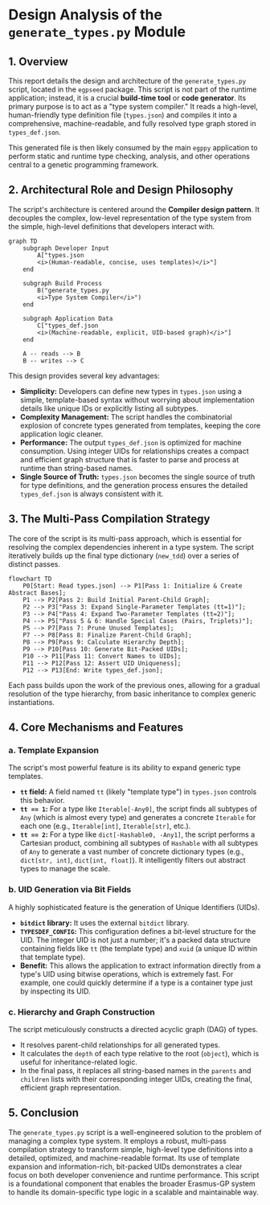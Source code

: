 # Design Analysis of the `generate_types.py` Module

## 1. Overview

This report details the design and architecture of the `generate_types.py` script, located in the `egpseed` package. This script is not part of the runtime application; instead, it is a crucial **build-time tool** or **code generator**. Its primary purpose is to act as a "type system compiler." It reads a high-level, human-friendly type definition file (`types.json`) and compiles it into a comprehensive, machine-readable, and fully resolved type graph stored in `types_def.json`.

This generated file is then likely consumed by the main `egppy` application to perform static and runtime type checking, analysis, and other operations central to a genetic programming framework.

## 2. Architectural Role and Design Philosophy

The script's architecture is centered around the **Compiler design pattern**. It decouples the complex, low-level representation of the type system from the simple, high-level definitions that developers interact with.

```mermaid
graph TD
    subgraph Developer Input
        A["types.json
        <i>(Human-readable, concise, uses templates)</i>"]
    end

    subgraph Build Process
        B("generate_types.py
        <i>Type System Compiler</i>")
    end

    subgraph Application Data
        C["types_def.json
        <i>(Machine-readable, explicit, UID-based graph)</i>"]
    end

    A -- reads --> B
    B -- writes --> C
```

This design provides several key advantages:

* **Simplicity:** Developers can define new types in `types.json` using a simple, template-based syntax without worrying about implementation details like unique IDs or explicitly listing all subtypes.
* **Complexity Management:** The script handles the combinatorial explosion of concrete types generated from templates, keeping the core application logic cleaner.
* **Performance:** The output `types_def.json` is optimized for machine consumption. Using integer UIDs for relationships creates a compact and efficient graph structure that is faster to parse and process at runtime than string-based names.
* **Single Source of Truth:** `types.json` becomes the single source of truth for type definitions, and the generation process ensures the detailed `types_def.json` is always consistent with it.

## 3. The Multi-Pass Compilation Strategy

The core of the script is its multi-pass approach, which is essential for resolving the complex dependencies inherent in a type system. The script iteratively builds up the final type dictionary (`new_tdd`) over a series of distinct passes.

```mermaid
flowchart TD
    P0[Start: Read types.json] --> P1[Pass 1: Initialize & Create Abstract Bases];
    P1 --> P2[Pass 2: Build Initial Parent-Child Graph];
    P2 --> P3["Pass 3: Expand Single-Parameter Templates (tt=1)"];
    P3 --> P4["Pass 4: Expand Two-Parameter Templates (tt=2)"];
    P4 --> P5["Pass 5 & 6: Handle Special Cases (Pairs, Triplets)"];
    P5 --> P7[Pass 7: Prune Unused Templates];
    P7 --> P8[Pass 8: Finalize Parent-Child Graph];
    P8 --> P9[Pass 9: Calculate Hierarchy Depth];
    P9 --> P10[Pass 10: Generate Bit-Packed UIDs];
    P10 --> P11[Pass 11: Convert Names to UIDs];
    P11 --> P12[Pass 12: Assert UID Uniqueness];
    P12 --> P13[End: Write types_def.json];
```

Each pass builds upon the work of the previous ones, allowing for a gradual resolution of the type hierarchy, from basic inheritance to complex generic instantiations.

## 4. Core Mechanisms and Features

### a. Template Expansion

The script's most powerful feature is its ability to expand generic type templates.

* **`tt` field:** A field named `tt` (likely "template type") in `types.json` controls this behavior.
* **`tt == 1`:** For a type like `Iterable[-Any0]`, the script finds all subtypes of `Any` (which is almost every type) and generates a concrete `Iterable` for each one (e.g., `Iterable[int]`, `Iterable[str]`, etc.).
* **`tt == 2`:** For a type like `dict[-Hashable0, -Any1]`, the script performs a Cartesian product, combining all subtypes of `Hashable` with all subtypes of `Any` to generate a vast number of concrete dictionary types (e.g., `dict[str, int]`, `dict[int, float]`). It intelligently filters out abstract types to manage the scale.

### b. UID Generation via Bit Fields

A highly sophisticated feature is the generation of Unique Identifiers (UIDs).

* **`bitdict` library:** It uses the external `bitdict` library.
* **`TYPESDEF_CONFIG`:** This configuration defines a bit-level structure for the UID. The integer UID is not just a number; it's a packed data structure containing fields like `tt` (the template type) and `xuid` (a unique ID within that template type).
* **Benefit:** This allows the application to extract information directly from a type's UID using bitwise operations, which is extremely fast. For example, one could quickly determine if a type is a container type just by inspecting its UID.

### c. Hierarchy and Graph Construction

The script meticulously constructs a directed acyclic graph (DAG) of types.

* It resolves parent-child relationships for all generated types.
* It calculates the `depth` of each type relative to the root (`object`), which is useful for inheritance-related logic.
* In the final pass, it replaces all string-based names in the `parents` and `children` lists with their corresponding integer UIDs, creating the final, efficient graph representation.

## 5. Conclusion

The `generate_types.py` script is a well-engineered solution to the problem of managing a complex type system. It employs a robust, multi-pass compilation strategy to transform simple, high-level type definitions into a detailed, optimized, and machine-readable format. Its use of template expansion and information-rich, bit-packed UIDs demonstrates a clear focus on both developer convenience and runtime performance. This script is a foundational component that enables the broader Erasmus-GP system to handle its domain-specific type logic in a scalable and maintainable way.
